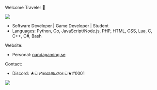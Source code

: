 Welcome Traveler 👋

![](https://komarev.com/ghpvc/?username=pandastudiosswe&color=blueviolet)

- Software Developer | Game Developer | Student 
- Languages: Python, Go, JavaScript/Node.js, PHP, HTML, CSS, Lua, C, C++, C#, Bash
 

Website:
  - Personal: [pandagaming.se](https://www.pandagaming.se/)

Contact:
  - Discord: ★ඞ 𝘗𝘢𝘯𝘥𝘢𝘚𝘵𝘶𝘥𝘪𝘰𝘴 ඞ★#0001

![](https://github-readme-stats.vercel.app/api/top-langs/?username=pandastudiosswe&layout=compact&hide_border=true&langs_count=10&theme=dark)
